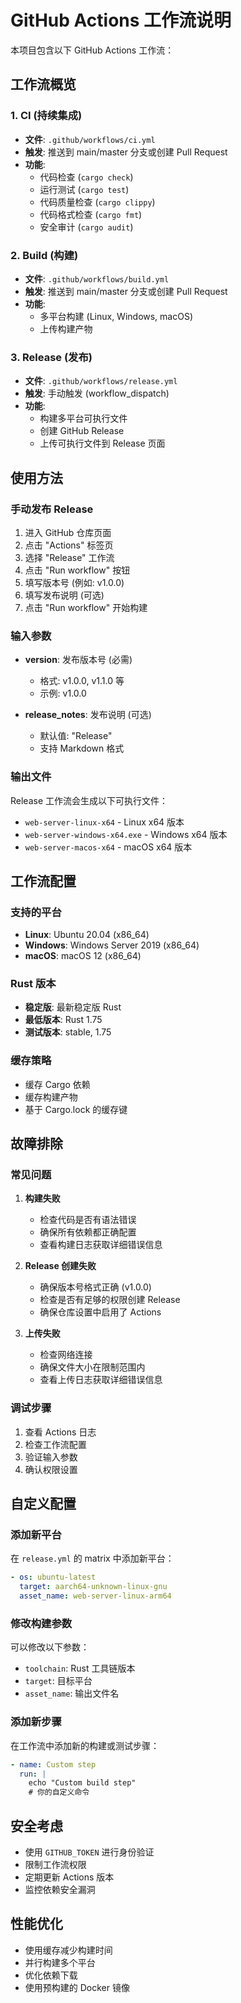# GitHub Actions 工作流说明

本项目包含以下 GitHub Actions 工作流：

## 工作流概览

### 1. CI (持续集成)
- **文件**: `.github/workflows/ci.yml`
- **触发**: 推送到 main/master 分支或创建 Pull Request
- **功能**: 
  - 代码检查 (`cargo check`)
  - 运行测试 (`cargo test`)
  - 代码质量检查 (`cargo clippy`)
  - 代码格式检查 (`cargo fmt`)
  - 安全审计 (`cargo audit`)

### 2. Build (构建)
- **文件**: `.github/workflows/build.yml`
- **触发**: 推送到 main/master 分支或创建 Pull Request
- **功能**:
  - 多平台构建 (Linux, Windows, macOS)
  - 上传构建产物

### 3. Release (发布)
- **文件**: `.github/workflows/release.yml`
- **触发**: 手动触发 (workflow_dispatch)
- **功能**:
  - 构建多平台可执行文件
  - 创建 GitHub Release
  - 上传可执行文件到 Release 页面

## 使用方法

### 手动发布 Release

1. 进入 GitHub 仓库页面
2. 点击 "Actions" 标签页
3. 选择 "Release" 工作流
4. 点击 "Run workflow" 按钮
5. 填写版本号 (例如: v1.0.0)
6. 填写发布说明 (可选)
7. 点击 "Run workflow" 开始构建

### 输入参数

- **version**: 发布版本号 (必需)
  - 格式: v1.0.0, v1.1.0 等
  - 示例: v1.0.0

- **release_notes**: 发布说明 (可选)
  - 默认值: "Release"
  - 支持 Markdown 格式

### 输出文件

Release 工作流会生成以下可执行文件：

- `web-server-linux-x64` - Linux x64 版本
- `web-server-windows-x64.exe` - Windows x64 版本
- `web-server-macos-x64` - macOS x64 版本

## 工作流配置

### 支持的平台

- **Linux**: Ubuntu 20.04 (x86_64)
- **Windows**: Windows Server 2019 (x86_64)
- **macOS**: macOS 12 (x86_64)

### Rust 版本

- **稳定版**: 最新稳定版 Rust
- **最低版本**: Rust 1.75
- **测试版本**: stable, 1.75

### 缓存策略

- 缓存 Cargo 依赖
- 缓存构建产物
- 基于 Cargo.lock 的缓存键

## 故障排除

### 常见问题

1. **构建失败**
   - 检查代码是否有语法错误
   - 确保所有依赖都正确配置
   - 查看构建日志获取详细错误信息

2. **Release 创建失败**
   - 确保版本号格式正确 (v1.0.0)
   - 检查是否有足够的权限创建 Release
   - 确保仓库设置中启用了 Actions

3. **上传失败**
   - 检查网络连接
   - 确保文件大小在限制范围内
   - 查看上传日志获取详细错误信息

### 调试步骤

1. 查看 Actions 日志
2. 检查工作流配置
3. 验证输入参数
4. 确认权限设置

## 自定义配置

### 添加新平台

在 `release.yml` 的 matrix 中添加新平台：

```yaml
- os: ubuntu-latest
  target: aarch64-unknown-linux-gnu
  asset_name: web-server-linux-arm64
```

### 修改构建参数

可以修改以下参数：

- `toolchain`: Rust 工具链版本
- `target`: 目标平台
- `asset_name`: 输出文件名

### 添加新步骤

在工作流中添加新的构建或测试步骤：

```yaml
- name: Custom step
  run: |
    echo "Custom build step"
    # 你的自定义命令
```

## 安全考虑

- 使用 `GITHUB_TOKEN` 进行身份验证
- 限制工作流权限
- 定期更新 Actions 版本
- 监控依赖安全漏洞

## 性能优化

- 使用缓存减少构建时间
- 并行构建多个平台
- 优化依赖下载
- 使用预构建的 Docker 镜像 